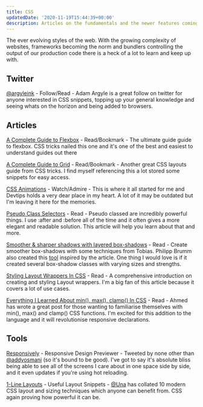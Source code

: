 ```yaml
---
title: CSS
updatedDate: '2020-11-19T15:44:39+00:00'
description: Articles on the fundamentals and the newer features coming to CSS. Tools that give you confidence in the CSS you write.
---
```


The ever evolving styles of the web. With the growing complexity of websites,
frameworks becoming the norm and bundlers controlling the output of our
production code there is a heck of a lot to learn and keep up with.

## Twitter

[@argyleink](https://twitter.com/argyleink) - Follow/Read - Adam Argyle is a
great follow on twitter for anyone interested in CSS snippets, topping up your
general knowledge and seeing whats on the horizon and being added to browsers.

## Articles

[A Complete Guide to Flexbox](https://css-tricks.com/snippets/css/a-guide-to-flexbox/) -
Read/Bookmark - The ultimate guide guide to flexbox. CSS tricks nailed this one
and it's one of the best and easiest to understand guides out there

[A Complete Guide to Grid](https://css-tricks.com/snippets/css/complete-guide-grid/) -
Read/Bookmark - Another great CSS layouts guide from CSS tricks. I find myself
referencing this a lot stored some snippets for easy access.

[CSS Animations](https://www.youtube.com/watch?v=8kK-cA99SA0&list=PLqGj3iMvMa4LvJ8VctoXnPI0dtE40wfid) -
Watch/Admire - This is where it all started for me and Devtips holds a very dear
place in my heart. A lot of it may be outdated but I'm leaving it here for the
memories.

[Pseudo Class Selectors](https://css-tricks.com/pseudo-class-selectors/) -
Read - Pseudo classed are incredibly powerful things. I use :after and :before
all of the time and it often gives a more elegant and readable solution. This
article will help you learn about that and more.

[Smoother & sharper shadows with layered box-shadows](https://tobiasahlin.com/blog/layered-smooth-box-shadows/) -
Read - Create smoother box-shadows with some techniques from Tobias. Philipp
Brumm also created this [tool](https://brumm.af/shadows) inspired by the
article. One thing I would love is if it created several box-shadow classes with
varying sizes and strengths.

[Styling Layout Wrappers In CSS](https://ishadeed.com/article/styling-wrappers-css) -
Read - A comprehensive introduction on creating and styling Layout wrappers. I'm
a big fan of this article because it covers a lot of use cases.

[Everything I Learned About min(), max(), clamp() In CSS](https://ishadeed.com/article/css-min-max-clamp/) -
Read - Ahmed has wrote a great post for those wanting to familiarise themselves
with min(), max() and clamp() CSS functions. I'm excited for this addition to
the language and it will revolutionise responsive declarations.

## Tools

[Responsively](https://responsively.app/) - Responsive Design Previewer -
Tweeted by none other than [@addyosmani](https://twitter.com/addyosmani) (so
it's bound to be good). I've got to say it's absolute bliss being able to see
all of the screens I care about in one space side by side, and it even updates
if you're using hot reloading.

[1-Line Layouts](https://1linelayouts.glitch.me/) - Useful Layout Snippets -
[@Una](https://twitter.com/Una) has collated 10 modern CSS layout and sizing
techniques which anyone can benefit from. CSS again proving how powerful it can
be.
